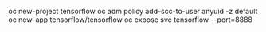 oc new-project tensorflow
oc adm policy add-scc-to-user anyuid -z default
oc new-app tensorflow/tensorflow
oc expose svc tensorflow --port=8888